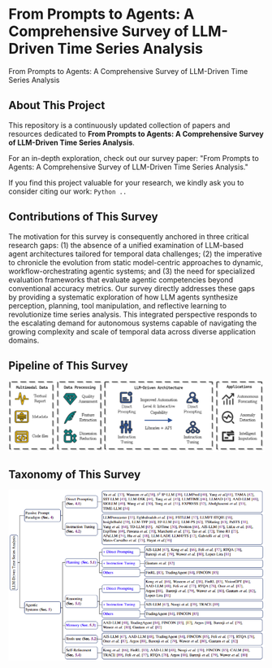 # From Prompts to Agents: A Comprehensive Survey of LLM-Driven Time Series Analysis
From Prompts to Agents: A Comprehensive Survey of LLM-Driven Time Series Analysis


## About This Project
This repository is a continuously updated collection of papers and resources dedicated to **From Prompts to Agents: A Comprehensive Survey of LLM-Driven Time Series Analysis**.

For an in-depth exploration, check out our survey paper: "From Prompts to Agents: A Comprehensive Survey of LLM-Driven Time Series Analysis."

If you find this project valuable for your research, we kindly ask you to consider citing our work:
`
Python ..
`

## Contributions of This Survey
The motivation for this survey is consequently anchored in three critical research gaps: (1) the absence of a unified examination of LLM-based agent architectures tailored for temporal data challenges; (2) the imperative to chronicle the evolution from static model-centric approaches to dynamic, workflow-orchestrating agentic systems; and (3) the need for specialized evaluation frameworks that evaluate agentic competencies beyond conventional accuracy metrics. Our survey directly addresses these gaps by providing a systematic exploration of how LLM agents synthesize perception, planning, tool manipulation, and reflective learning to revolutionize time series analysis. This integrated perspective responds to the escalating demand for autonomous systems capable of navigating the growing complexity and scale of temporal data across diverse application domains.

## Pipeline of This Survey

<p align="center">
  <img src="fig_3_1.png" alt="The pipeline of LLM-Driven time series analysis from prompts to agents Architecture" width="1000"/>
</p>


## Taxonomy of This Survey

<p align="center">
  <img src="tax.png" alt="axonomy of LLM-Driven time series analysis from prompts to agents" width="1000"/>
</p>
